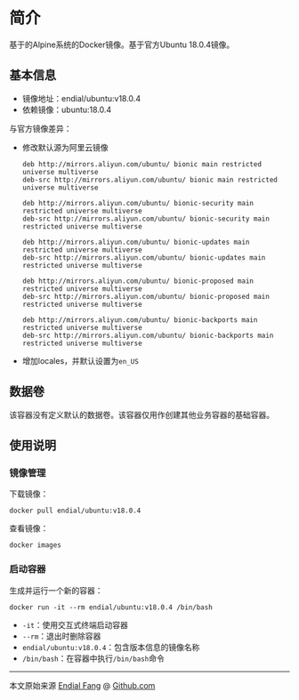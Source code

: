 # 简介

基于的Alpine系统的Docker镜像。基于官方Ubuntu 18.0.4镜像。



## 基本信息

* 镜像地址：endial/ubuntu:v18.0.4
* 依赖镜像：ubuntu:18.0.4



与官方镜像差异：

- 修改默认源为阿里云镜像

  ```shell
  deb http://mirrors.aliyun.com/ubuntu/ bionic main restricted universe multiverse
  deb-src http://mirrors.aliyun.com/ubuntu/ bionic main restricted universe multiverse
  
  deb http://mirrors.aliyun.com/ubuntu/ bionic-security main restricted universe multiverse
  deb-src http://mirrors.aliyun.com/ubuntu/ bionic-security main restricted universe multiverse
  
  deb http://mirrors.aliyun.com/ubuntu/ bionic-updates main restricted universe multiverse
  deb-src http://mirrors.aliyun.com/ubuntu/ bionic-updates main restricted universe multiverse
  
  deb http://mirrors.aliyun.com/ubuntu/ bionic-proposed main restricted universe multiverse
  deb-src http://mirrors.aliyun.com/ubuntu/ bionic-proposed main restricted universe multiverse
  
  deb http://mirrors.aliyun.com/ubuntu/ bionic-backports main restricted universe multiverse
  deb-src http://mirrors.aliyun.com/ubuntu/ bionic-backports main restricted universe multiverse
  ```

- 增加locales，并默认设置为`en_US`



## 数据卷

该容器没有定义默认的数据卷。该容器仅用作创建其他业务容器的基础容器。 



## 使用说明

### 镜像管理

下载镜像：

```shell
docker pull endial/ubuntu:v18.0.4
```

查看镜像：

```shell
docker images
```



### 启动容器

生成并运行一个新的容器：

```shell
docker run -it --rm endial/ubuntu:v18.0.4 /bin/bash
```

- `-it`：使用交互式终端启动容器
- `--rm`：退出时删除容器
- `endial/ubuntu:v18.0.4`：包含版本信息的镜像名称
- `/bin/bash`：在容器中执行`/bin/bash`命令



----

本文原始来源 [Endial Fang](https://github.com/endial) @ [Github.com](https://github.com)

